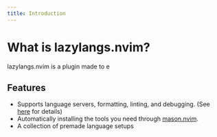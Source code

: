 ```yaml
---
title: Introduction
---
```


# What is lazylangs.nvim?

lazylangs.nvim is a plugin made to e

## Features

- Supports language servers, formatting, linting, and debugging. (See [here](./language_support) for details)
- Automatically installing the tools you need through [mason.nvim](https://github.com/williamboman/mason.nvim).
- A collection of premade language setups
